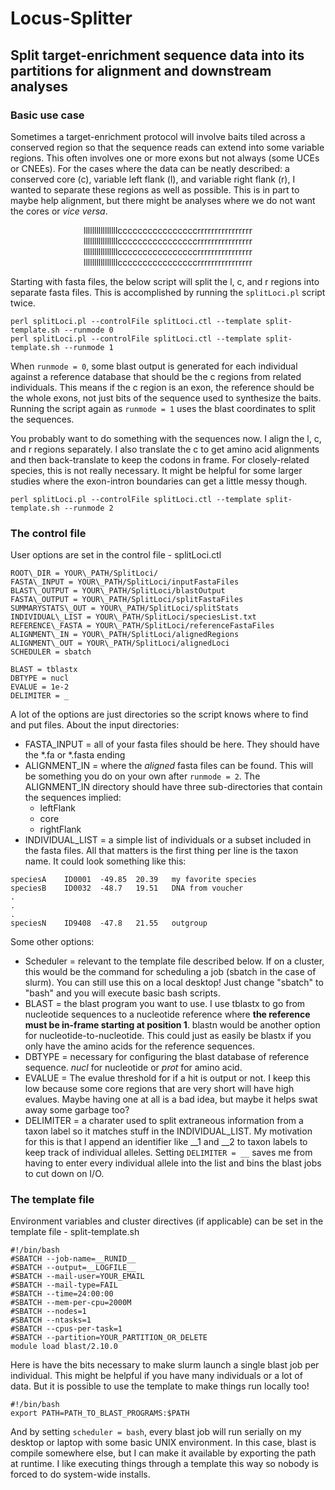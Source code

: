 # Locus-Splitter
## Split target-enrichment sequence data into its partitions for alignment and downstream analyses

### Basic use case
Sometimes a target-enrichment protocol will involve baits tiled across a conserved region so that the sequence reads can extend into some variable regions. This often involves one or more exons but not always (some UCEs or CNEEs). For the cases where the data can be neatly described: a conserved core (c), variable left flank (l), and variable right flank (r), I wanted to separate these regions as well as possible. This is in part to maybe help alignment, but there might be analyses where we do not want the cores or *vice versa*.

<div align="center">

llllllllllllllllccccccccccccccccrrrrrrrrrrrrrrrr
llllllllllllllllccccccccccccccccrrrrrrrrrrrrrrrr
llllllllllllllllccccccccccccccccrrrrrrrrrrrrrrrr
llllllllllllllllccccccccccccccccrrrrrrrrrrrrrrrr

</div>

Starting with fasta files, the below script will split the l, c, and r regions into separate fasta files. This is accomplished by running the `splitLoci.pl` script twice.
```
perl splitLoci.pl --controlFile splitLoci.ctl --template split-template.sh --runmode 0
perl splitLoci.pl --controlFile splitLoci.ctl --template split-template.sh --runmode 1
```
When `runmode = 0`, some blast output is generated for each individual against a reference database that should be the c regions from related individuals. This means if the c region is an exon, the reference should be the whole exons, not just bits of the sequence used to synthesize the baits. Running the script again as `runmode = 1` uses the blast coordinates to split the sequences.

You probably want to do something with the sequences now. I align the l, c, and r regions separately. I also translate the c to get amino acid alignments and then back-translate to keep the codons in frame. For closely-related species, this is not really necessary. It might be helpful for some larger studies where the exon-intron boundaries can get a little messy though.
```
perl splitLoci.pl --controlFile splitLoci.ctl --template split-template.sh --runmode 2
```

### The control file

User options are set in the control file - splitLoci.ctl
```
ROOT\_DIR = YOUR\_PATH/SplitLoci/
FASTA\_INPUT = YOUR\_PATH/SplitLoci/inputFastaFiles
BLAST\_OUTPUT = YOUR\_PATH/SplitLoci/blastOutput
FASTA\_OUTPUT = YOUR\_PATH/SplitLoci/splitFastaFiles
SUMMARYSTATS\_OUT = YOUR\_PATH/SplitLoci/splitStats
INDIVIDUAL\_LIST = YOUR\_PATH/SplitLoci/speciesList.txt
REFERENCE\_FASTA = YOUR\_PATH/SplitLoci/referenceFastaFiles
ALIGNMENT\_IN = YOUR\_PATH/SplitLoci/alignedRegions
ALIGNMENT\_OUT = YOUR\_PATH/SplitLoci/alignedLoci
SCHEDULER = sbatch

BLAST = tblastx 
DBTYPE = nucl
EVALUE = 1e-2
DELIMITER = _
```

A lot of the options are just directories so the script knows where to find and put files. About the input directories:
* FASTA\_INPUT = all of your fasta files should be here. They should have the \*.fa or \*.fasta ending
* ALIGNMENT\_IN = where the *aligned* fasta files can be found. This will be something you do on your own after `runmode = 2`. The ALIGNMENT\_IN directory should have three sub-directories that contain the sequences implied:
	* leftFlank
	* core
	* rightFlank
* INDIVIDUAL\_LIST = a simple list of individuals or a subset included in the fasta files. All that matters is the first thing per line is the taxon name. It could look something like this:
```
speciesA	ID0001	-49.85	20.39	my favorite species
speciesB	ID0032 	-48.7	19.51	DNA from voucher
.
.
.
speciesN	ID9408	-47.8	21.55	outgroup
```

Some other options:
* Scheduler = relevant to the template file described below. If on a cluster, this would be the command for scheduling a job (sbatch in the case of slurm). You can still use this on a local desktop! Just change "sbatch" to "bash" and you will execute basic bash scripts.
* BLAST = the blast program you want to use. I use tblastx to go from nucleotide sequences to a nucleotide reference where **the reference must be in-frame starting at position 1**. blastn would be another option for nucleotide-to-nucleotide. This could just as easily be blastx if you only have the amino acids for the reference sequences.
* DBTYPE = necessary for configuring the blast database of reference sequence. *nucl* for nucleotide or *prot* for amino acid.
* EVALUE = The evalue threshold for if a hit is output or not. I keep this low because some core regions that are very short will have high evalues. Maybe having one at all is a bad idea, but maybe it helps swat away some garbage too?
* DELIMITER = a charater used to split extraneous information from a taxon label so it matches stuff in the INDIVIDUAL\_LIST. My motivation for this is that I append an identifier like __1  and __2 to taxon labels to keep track of individual alleles. Setting `DELIMITER = __` saves me from having to enter every individual allele into the list and bins the blast jobs to cut down on I/O.  

### The template file

Environment variables and cluster directives (if applicable) can be set in the template file - split-template.sh
```
#!/bin/bash
#SBATCH --job-name=__RUNID__
#SBATCH --output=__LOGFILE__
#SBATCH --mail-user=YOUR_EMAIL
#SBATCH --mail-type=FAIL
#SBATCH --time=24:00:00
#SBATCH --mem-per-cpu=2000M
#SBATCH --nodes=1
#SBATCH --ntasks=1
#SBATCH --cpus-per-task=1
#SBATCH --partition=YOUR_PARTITION_OR_DELETE
module load blast/2.10.0
```

Here is have the bits necessary to make slurm launch a single blast job per individual. This might be helpful if you have many individuals or a lot of data. But it is possible to use the template to make things run locally too!

```
#!/bin/bash
export PATH=PATH_TO_BLAST_PROGRAMS:$PATH
```

And by setting `scheduler = bash`, every blast job will run serially on my desktop or laptop with some basic UNIX environment. In this case, blast is compile somewhere else, but I can make it available by exporting the path at runtime. I like executing things through a template this way so nobody is forced to do system-wide installs.